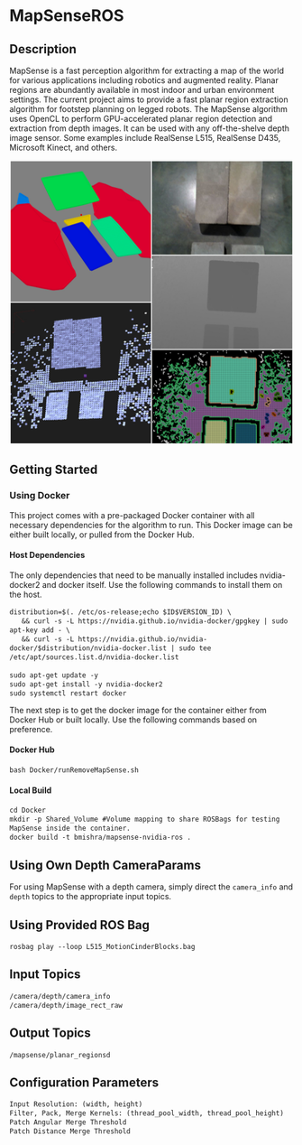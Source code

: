 # MapSenseROS

## Description

MapSense is a fast perception algorithm for extracting a map of the world for various applications including robotics and augmented reality. 
Planar regions are abundantly available in most indoor and urban environment settings. 
The current project aims to provide a fast planar region extraction algorithm for footstep planning on legged robots. 
The MapSense algorithm uses OpenCL to perform GPU-accelerated planar region detection and extraction from depth images.
It can be used with any off-the-shelve depth image sensor. Some examples include RealSense L515, RealSense D435, Microsoft Kinect, and others.

![](Github_Images/Combined_FirstPage_v2.jpg) 

## Getting Started

### Using Docker

This project comes with a pre-packaged Docker container with all necessary dependencies for the algorithm to run.
This Docker image can be either built locally, or pulled from the Docker Hub.

#### Host Dependencies

The only dependencies that need to be manually installed includes nvidia-docker2 and docker itself. 
Use the following commands to install them on the host.

```
distribution=$(. /etc/os-release;echo $ID$VERSION_ID) \
   && curl -s -L https://nvidia.github.io/nvidia-docker/gpgkey | sudo apt-key add - \
   && curl -s -L https://nvidia.github.io/nvidia-docker/$distribution/nvidia-docker.list | sudo tee /etc/apt/sources.list.d/nvidia-docker.list

sudo apt-get update -y
sudo apt-get install -y nvidia-docker2
sudo systemctl restart docker
```
The next step is to get the docker image for the container either from Docker Hub or built locally.
Use the following commands based on preference. 

#### Docker Hub

```
bash Docker/runRemoveMapSense.sh
```

#### Local Build

```
cd Docker
mkdir -p Shared_Volume #Volume mapping to share ROSBags for testing MapSense inside the container.
docker build -t bmishra/mapsense-nvidia-ros .
```

## Using Own Depth CameraParams

For using MapSense with a depth camera, simply direct the `camera_info` and `depth` topics to the appropriate input topics.

## Using Provided ROS Bag

```
rosbag play --loop L515_MotionCinderBlocks.bag
```

## Input Topics

```
/camera/depth/camera_info
/camera/depth/image_rect_raw
```

## Output Topics

```
/mapsense/planar_regionsd
```

## Configuration Parameters

```
Input Resolution: (width, height)
Filter, Pack, Merge Kernels: (thread_pool_width, thread_pool_height)
Patch Angular Merge Threshold
Patch Distance Merge Threshold
```